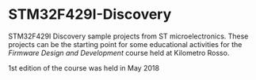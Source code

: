 # STM32F429I-Discovery
STM32F429I Discovery sample projects from ST microelectronics.
These projects can be the starting point for some educational activities for the *Firmware Design and Development* course held at Kilometro Rosso.

1st edition of the course was held in May 2018

